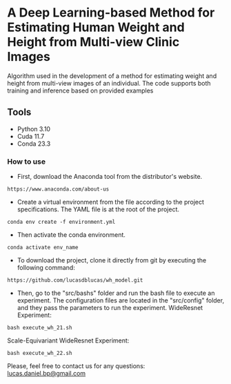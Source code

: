 # A Deep Learning-based Method for Estimating Human Weight and Height from Multi-view Clinic Images
Algorithm used in the development of a method for estimating weight and height from multi-view images of an individual. The code supports both training and inference based on provided examples

## Tools

* Python 3.10
* Cuda 11.7
* Conda 23.3

### How to use

* First, download the Anaconda tool from the distributor's website.
```
https://www.anaconda.com/about-us
```

* Create a virtual environment from the file according to the project specifications. 
The YAML file is at the root of the project.

```
conda env create -f environment.yml
```
* Then activate the conda environment.

```
conda activate env_name
```

* To download the project, clone it directly from git by executing the following command:

```
https://github.com/lucasdblucas/wh_model.git
```

* Then, go to the "src/bashs" folder and run the bash file to execute an experiment. The configuration files are located in the "src/config" folder, and they pass the parameters to run the experiment.
WideResnet Experiment:
```
bash execute_wh_21.sh
```
Scale-Equivariant WideResnet Experiment:
```
bash execute_wh_22.sh
```

Please, feel free to contact us for any questions: lucas.daniel.bp@gmail.com
